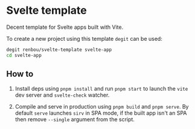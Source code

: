 # Svelte template
Decent template for Svelte apps built with Vite.  

To create a new project using this template `degit` can be used:
```bash
degit renbou/svelte-template svelte-app
cd svelte-app
```

## How to
1. Install deps using `pnpm install` and run `pnpm start` to launch the `vite` dev server and `svelte-check` watcher.  

2. Compile and serve in production using `pnpm build` and `pnpm serve`. By default `serve` launches `sirv` in SPA mode, if the built app isn't an SPA then remove `--single` argument from the script.